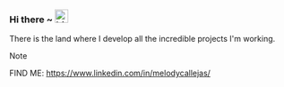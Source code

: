 ### Hi there ~ <img src="https://user-images.githubusercontent.com/1303154/88677602-1635ba80-d120-11ea-84d8-d263ba5fc3c0.gif" width="24px" alt="hi">

There is the land where I develop all the incredible projects I'm working.

> [!NOTE]
> FIND ME: https://www.linkedin.com/in/melodycallejas/
>
